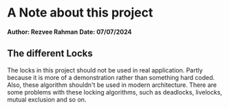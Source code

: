 # A Note about this project
**Author: Rezvee Rahman**
**Date: 07/07/2024**

## The different Locks
The locks in this project should not be used in real application. Partly
because it is more of a demonstration rather than something hard coded.
Also, these algorithm shouldn't be used in modern architecture. There
are some problems with these locking algorithms, such as deadlocks,
livelocks, mutual exclusion and so on.